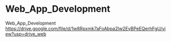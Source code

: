 # Web_App_Development
Web_App_Development
https://drive.google.com/file/d/1w8Rpxmk7aFoAbpa2lw2EyBPeEQerhFgU/view?usp=drive_web
